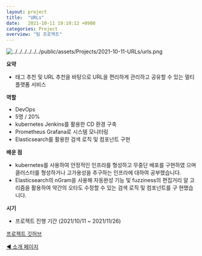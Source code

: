```yaml
---
layout: project
title:  "URLs"
date:   2021-10-11 19:10:12 +0900
categories: Project
overview: "팀 프로젝트"
---
```


![../../../../../../public/assets/Projects/2021-10-11-URLs/urls.png](../../../../../../public/assets/Projects/2021-10-11-URLs/urls.png)

**요약**

- 태그 추천 및 URL 추천을 바탕으로 URL을 편리하게 관리하고 공유할 수 있는 멀티 플랫폼 서비스

**역할**

- DevOps
- 5명 / 20%
- kubernetes Jenkins를 활용한 CD 환경 구축
- Prometheus Grafana로 시스템 모니터링
- Elasticsearch를 활용한 검색 로직 및 컴포넌트 구현

**배운 점**

- kubernetes를 사용하여 안정적인 인프라를 형성하고 무중단 배포를 구현하였
으며 클러스터를 형성하거나 고가용성을 추구하는 인프라에 대하여 공부했습니다.
- Elasticsearch의 nGram을 사용해 자동완성 기능 및 fuzziness의 편집거리 알
고리즘을 활용하여 약간의 오타도 수정할 수 있는 검색 로직 및 컴포넌트를 구
현했습니다.

**시기**

- 프로젝트 진행 기간 (2021/10/11 ~ 2021/11/26)

[프로젝트 깃허브](https://github.com/kimwoo123/URLs_leagcy)

[◀ 소개 페이지](https://kimwooseok.com/about/)